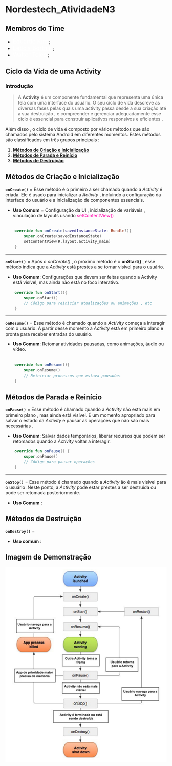 # Nordestech_AtividadeN3

## Membros do Time 

<div>
    <ul>
        <li class="link">
            <a href="https://github.com/Dev-kyw3010" style="font-size:18px;color:#fff;">Eduardo Kim</a>
            <span>;</span>
        </li>
        <li class="link">
            <a href="https://github.com/leebortnik" style="font-size:18px;color:#fff;">Letícia Bortnik</a>
            <span>;</span>
        </li>
        <li class="link">
            <a href="https://github.com/RealTastes" style="font-size:18px;color:#fff;">Walter Teles</a>
            <span>;</span>
        </li>
    </ul>
</div>

## Ciclo da Vida de uma Activity

### Introdução 

> A __Activity__ é um componente fundamental que representa uma única tela com uma interface do usuário. O seu ciclo de vida descreve as diversas fases pelas quais uma activity passa desde a sua criação até a sua destruição , e compreender e gerenciar adequadamente esse ciclo é essencial para construir aplicativos responsivos e eficientes .
> 
Além disso , o ciclo de vida é composto por vários métodos que são chamados pelo sistema Android em diferentes momentos. Estes métodos são classificados em três grupos principais :

1. [ __Métodos de Criação e Inicialização__](#métodos-de-criação-e-inicialização)
2. [__Métodos de Parada e Reinício__](#métodos-de-parada-e-reinício)
3. [__Métodos de Destruição__](#métodos-de-destruição)


## Métodos de Criação e Inicialização

__`onCreate()`__ = Esse método é o primeiro a ser chamado quando a _Activity_ é criada. Ele é usado para inicializar a _Activity_ , incluindo a configuração da interface do usuário e a inicialização de componentes essenciais.
* __Uso Comum__ = Configuração  da UI , inicialização de variáveis , vinculação de layouts usando <span style="color:#ff00aa">setContentView()</span>
``` Kotlin

    override fun onCreate(savedInstanceState: Bundle?){
        super.onCreate(savedInstanceState)
        setContentView(R.layout.activity_main)
    }
```
---
 __`onStart()`__ = Após o _onCreate()_ , o próximo método é o __onStart()__ , esse método indica que a _Activity_ está prestes a se tornar visível para o usuário.
* __Uso Comum__: Configurações que devem ser feitas quando a Activity está visível, mas ainda não está no foco interativo.

``` kotlin
    override fun onStart(){
        super.onStart()
        // Código para reiniciar atualizações ou animações , etc 
    }
```
---
__`onResume()`__ = Esse método é chamado quando a _Activity_ começa a interagir com o usuário. A partir desse momento a _Activity_ está em primeiro plano e pronta para receber entradas do usuário.
* __Uso Comum__: Retomar atividades pausadas, como animações, áudio ou vídeo.

``` kotlin

    override fun onResume(){
        super.onResume()
        // Reiniciar processos que estava pausados
    }
```
## Métodos de Parada e Reinício

__`onPause()`__ = Esse método é chamado quando a _Activity_ não está mais em primeiro plano , mas ainda está visível. É um momento apropriado para salvar o estado da _Activity_ e pausar as operações que não são mais necessárias .
* __Uso Comum__: Salvar dados temporários, liberar recursos que podem ser retomados quando a *Activity* voltar a interagir.
``` kotlin
    override fun onPause() {
        super.onPause()
        // Código para pausar operações
    }
```
---
__`onStop()`__ = Esse método é chamado quando a _Activity_ ão é mais visível para o usuário .Neste ponto, a _Activity_ pode estar prestes a ser destruída ou pode ser retomada posteriormente.
* __Uso Comum__ :  


## Métodos de Destruição

__`onDestroy()`__ = 

* __Uso comum__ : 
## Imagem de Demonstração

![Ciclo de Vida da Activity](/img/ciclo_de_vida_Activity.webp)


